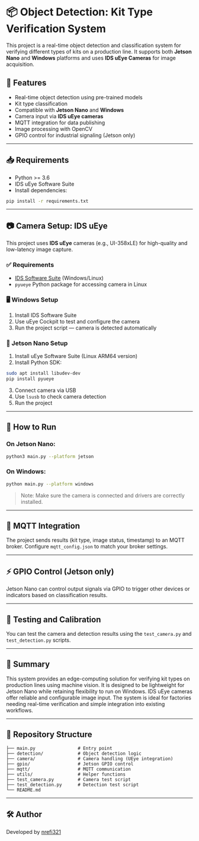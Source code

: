 # 📦 Object Detection: Kit Type Verification System

This project is a real-time object detection and classification system for verifying different types of kits on a production line. It supports both **Jetson Nano** and **Windows** platforms and uses **IDS uEye Cameras** for image acquisition.

## 🔧 Features

- Real-time object detection using pre-trained models
- Kit type classification
- Compatible with **Jetson Nano** and **Windows**
- Camera input via **IDS uEye cameras**
- MQTT integration for data publishing
- Image processing with OpenCV
- GPIO control for industrial signaling (Jetson only)

---

## 📥 Requirements

- Python >= 3.6
- IDS uEye Software Suite
- Install dependencies:

```bash
pip install -r requirements.txt
```

---

## 📷 Camera Setup: IDS uEye

This project uses **IDS uEye** cameras (e.g., UI-358xLE) for high-quality and low-latency image capture.

### ✅ Requirements

- [IDS Software Suite](https://en.ids-imaging.com/download-ueye.html) (Windows/Linux)
- `pyueye` Python package for accessing camera in Linux

### 🖥 Windows Setup

1. Install IDS Software Suite
2. Use uEye Cockpit to test and configure the camera
3. Run the project script — camera is detected automatically

### 🤖 Jetson Nano Setup

1. Install uEye Software Suite (Linux ARM64 version)
2. Install Python SDK:

```bash
sudo apt install libudev-dev
pip install pyueye
```

3. Connect camera via USB
4. Use `lsusb` to check camera detection
5. Run the project

---

## 🚀 How to Run

### On Jetson Nano:

```bash
python3 main.py --platform jetson
```

### On Windows:

```bash
python main.py --platform windows
```

> Note: Make sure the camera is connected and drivers are correctly installed.

---

## 📡 MQTT Integration

The project sends results (kit type, image status, timestamp) to an MQTT broker. Configure `mqtt_config.json` to match your broker settings.

---

## ⚡ GPIO Control (Jetson only)

Jetson Nano can control output signals via GPIO to trigger other devices or indicators based on classification results.

---

## 🧪 Testing and Calibration

You can test the camera and detection results using the `test_camera.py` and `test_detection.py` scripts.

---

## 📝 Summary

This system provides an edge-computing solution for verifying kit types on production lines using machine vision. It is designed to be lightweight for Jetson Nano while retaining flexibility to run on Windows. IDS uEye cameras offer reliable and configurable image input. The system is ideal for factories needing real-time verification and simple integration into existing workflows.

---

## 📂 Repository Structure

```
├── main.py                # Entry point
├── detection/             # Object detection logic
├── camera/                # Camera handling (UEye integration)
├── gpio/                  # Jetson GPIO control
├── mqtt/                  # MQTT communication
├── utils/                 # Helper functions
├── test_camera.py         # Camera test script
├── test_detection.py      # Detection test script
└── README.md
```

---

## 🛠 Author

Developed by [nrefi321](https://github.com/nrefi321)
